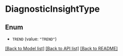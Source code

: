 # DiagnosticInsightType

## Enum


* `TREND` (value: `"TREND"`)


[[Back to Model list]](../README.md#documentation-for-models) [[Back to API list]](../README.md#documentation-for-api-endpoints) [[Back to README]](../README.md)


